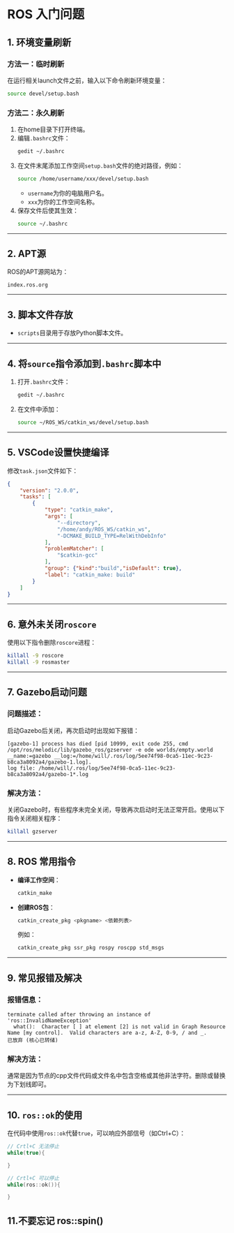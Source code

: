 # ROS 入门问题

## 1. 环境变量刷新

### 方法一：临时刷新
在运行相关launch文件之前，输入以下命令刷新环境变量：
```bash
source devel/setup.bash
```

### 方法二：永久刷新
1. 在home目录下打开终端。
2. 编辑`.bashrc`文件：
   ```bash
   gedit ~/.bashrc
   ```
3. 在文件末尾添加工作空间`setup.bash`文件的绝对路径，例如：
   ```bash
   source /home/username/xxx/devel/setup.bash
   ```
   - `username`为你的电脑用户名。
   - `xxx`为你的工作空间名称。
4. 保存文件后使其生效：
   ```bash
   source ~/.bashrc
   ```

---

## 2. APT源
ROS的APT源网站为：
```
index.ros.org
```

---

## 3. 脚本文件存放
- `scripts`目录用于存放Python脚本文件。

---

## 4. 将`source`指令添加到`.bashrc`脚本中
1. 打开`.bashrc`文件：
   ```bash
   gedit ~/.bashrc
   ```
2. 在文件中添加：
   ```bash
   source ~/ROS_WS/catkin_ws/devel/setup.bash
   ```

---

## 5. VSCode设置快捷编译
修改`task.json`文件如下：
```json
{
	"version": "2.0.0",
	"tasks": [
		{
			"type": "catkin_make",
			"args": [
				"--directory",
				"/home/andy/ROS_WS/catkin_ws",
				"-DCMAKE_BUILD_TYPE=RelWithDebInfo"
			],
			"problemMatcher": [
				"$catkin-gcc"
			],
			"group": {"kind":"build","isDefault": true},
			"label": "catkin_make: build"
		}
	]
}
```

---

## 6. 意外未关闭`roscore`
使用以下指令删除`roscore`进程：
```bash
killall -9 roscore
killall -9 rosmaster
```

---

## 7. Gazebo启动问题
### 问题描述：
启动Gazebo后关闭，再次启动时出现如下报错：
```
[gazebo-1] process has died [pid 10999, exit code 255, cmd /opt/ros/melodic/lib/gazebo_ros/gzserver -e ode worlds/empty.world __name:=gazebo __log:=/home/will/.ros/log/5ee74f98-0ca5-11ec-9c23-b8ca3a8092a4/gazebo-1.log].
log file: /home/will/.ros/log/5ee74f98-0ca5-11ec-9c23-b8ca3a8092a4/gazebo-1*.log
```
### 解决方法：
关闭Gazebo时，有些程序未完全关闭，导致再次启动时无法正常开启。使用以下指令关闭相关程序：
```bash
killall gzserver
```

---

## 8. ROS 常用指令
- **编译工作空间**：
  ```bash
  catkin_make
  ```
- **创建ROS包**：
  ```bash
  catkin_create_pkg <pkgname> <依赖列表>
  ```
  例如：
  ```bash
  catkin_create_pkg ssr_pkg rospy roscpp std_msgs
  ```

---

## 9. 常见报错及解决
### 报错信息：
```
terminate called after throwing an instance of 'ros::InvalidNameException'
  what():  Character [ ] at element [2] is not valid in Graph Resource Name [my control].  Valid characters are a-z, A-Z, 0-9, / and _.
已放弃 (核心已转储)
```
### 解决方法：
通常是因为节点的cpp文件代码或文件名中包含空格或其他非法字符。删除或替换为下划线即可。

---

## 10. `ros::ok`的使用
在代码中使用`ros::ok`代替`true`，可以响应外部信号（如Ctrl+C）：
```cpp
// Crtl+C 无法停止
while(true){

}

// Crtl+C 可以停止
while(ros::ok()){

}
```

## 11.不要忘记 ros::spin()

